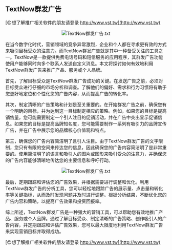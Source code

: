 ## **TextNow群发广告**

[😍想了解推广相关软件的朋友请登录 http://www.vst.tw](http://www.vst.tw)

 <center><img src="https://vst.tw/MP4/tuiguang/png/3.png" alt="TextNow群发广告.txt"></center>

在当今数字化时代，营销领域的竞争异常激烈，企业和个人都在寻求更有效的方式来吸引目标受众的注意力。而TextNow群发广告就是其中一种备受关注的工具之一。TextNow是一款提供免费电话号码和短信服务的应用程序，其群发广告功能使用户能够同时向多个联系人发送自定义消息。本文将探讨如何有效地利用TextNow群发广告来推广产品、服务或个人品牌。

首先，了解目标受众是TextNow群发广告成功的关键。在发送广告之前，必须对目标受众进行仔细的市场分析和调查。了解他们的偏好、需求和行为习惯将有助于您更好地定位和个性化您的广告内容，从而提高广告的转化率。

其次，制定清晰的广告策略和计划是至关重要的。在开始群发广告之前，确保您有一个明确的目标，并为达到这一目标制定相应的策略。例如，如果您的目标是提高销售量，您可能需要制定一个引人注目的促销活动，并在广告中突出显示促销信息。如果您的目标是提高品牌知名度，您可能需要制作一系列有吸引力的品牌宣传广告，并在广告中展示您的品牌核心价值观和特点。

第三，确保您的广告内容简洁明了且引人注目。由于TextNow群发广告的文字限制，您只有有限的空间来传达您的信息，因此确保您的广告内容简洁明了是非常重要的。使用简洁明了的语言和吸引人的图片或图形来吸引受众的注意力，并确保您的广告内容能够清晰地传达您的主要信息和呼吁行动。

 <center><img src="https://vst.tw/MP4/tuiguang/png/8.png" alt="TextNow群发广告.txt"></center>

最后，定期跟踪和评估您的广告效果，并根据需要进行调整和优化。利用TextNow群发广告的分析工具，您可以轻松地跟踪广告的展示量、点击量和转化率等关键指标，从而及时发现问题并及时进行调整。根据分析结果，不断优化您的广告内容和策略，以提高广告效果和投资回报率。

综上所述，TextNow群发广告是一种强大的营销工具，可以帮助您有效地推广产品、服务或个人品牌。通过了解目标受众、制定清晰的广告策略、创作吸引人的广告内容，并定期跟踪和评估广告效果，您可以最大限度地利用TextNow群发广告来实现营销目标并取得成功。

[😍想了解推广相关软件的朋友请登录 http://www.vst.tw](http://www.vst.tw)



